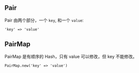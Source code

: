 ## Pair

Pair 由两个部分，一个 `key`, 和一个 `value`:

    'key' => 'value'

## PairMap

PairMap 是有顺序的 Hash，只有 value 可以修改，但 key 不能修改。

    PairMap.new('key' => 'value')



    
